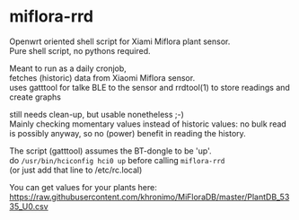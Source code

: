 # miflora-rrd
Openwrt oriented shell script for Xiami Miflora plant sensor.\
Pure shell script, no pythons required. 

Meant to run as a daily cronjob,\
fetches (historic) data from Xiaomi Miflora sensor.\
uses gatttool for talke BLE to the sensor and rrdtool(1) to store readings and create graphs

still needs clean-up, but usable nonetheless ;-)\
Mainly checking momentary values instead of historic values: no bulk read is possibly anyway, so no (power) benefit in reading the history.

The script (gatttool) assumes the BT-dongle to be 'up'.\
do ```/usr/bin/hciconfig hci0 up``` before calling ```miflora-rrd```\
(or just add that line to /etc/rc.local)

You can get values for your plants here: 
https://raw.githubusercontent.com/khronimo/MiFloraDB/master/PlantDB_5335_U0.csv

